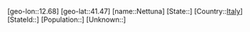 ﻿---
location: [41.47,12.68]
type: City
tags:
- geo/City


SpocWebEntityId: 32787
isDeleted: false
confidential: public

---
[geo-lon::12.68]
[geo-lat::41.47]
[name::Nettuna]
[State::]
[Country::[Italy](geo/Continent/Europe/Italy.md)]
[StateId::]
[Population::]
[Unknown::]

